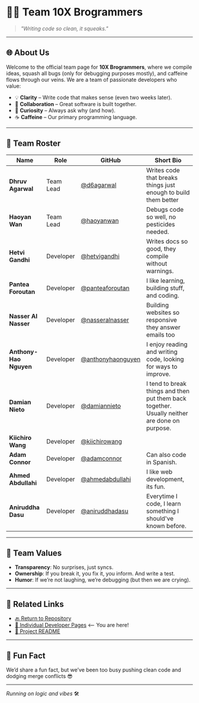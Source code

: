# 🧑‍💻 Team 10X Brogrammers

> *"Writing code so clean, it squeaks."*

---

## 🌐 About Us

Welcome to the official team page for **10X Brogrammers**, where we compile ideas, squash all bugs (only for debugging purposes mostly), and caffeine flows through our veins. We are a team of passionate developers who value:

- 💡 **Clarity** – Write code that makes sense (even two weeks later).
- 🤝 **Collaboration** – Great software is built together.
- 🧐 **Curiosity** – Always ask why (and how).
- ☕️ **Caffeine** – Our primary programming language.

---

## 🧾 Team Roster

| Name           | Role               | GitHub                            | Short Bio |
|----------------|--------------------|------------------------------------|-----------|
| **Dhruv Agarwal** | Team Lead | [@d6agarwal](https://github.com/d6agarwal) |Writes code that breaks things just enough to build them better |
| **Haoyan Wan** | Team Lead | [@haoyanwan](https://github.com/haoyanwan) | Debugs code so well, no pesticides needed. |
| **Hetvi Gandhi** | Developer | [@hetvigandhi](https://github.com/hetvi1511) | Writes docs so good, they compile without warnings. |
| **Pantea Foroutan** | Developer | [@panteaforoutan](https://github.com/Panteaforoutan) | I like learning, building stuff, and coding. |
| **Nasser Al Nasser** | Developer | [@nasseralnasser](https://github.com/nascaral) | Building websites so responsive they answer emails too |
| **Anthony-Hao Nguyen** | Developer | [@anthonyhaonguyen](https://github.com/AnthonyHaoNguyen) | I enjoy reading and writing code, looking for ways to improve. |
| **Damian Nieto** | Developer | [@damiannieto](https://github.com/DamianGN136) | I tend to break things and then put them back together. Usually neither are done on purpose. |
| **Kiichiro Wang** | Developer | [@kiichirowang]() |  |
| **Adam Connor** | Developer | [@adamconnor](https://github.com/adam-hehe) | Can also code in Spanish. |
| **Ahmed Abdullahi** | Developer | [@ahmedabdullahi](https://github.com/axmed-cs) | I like web development, its fun. |
| **Aniruddha Dasu** | Developer | [@aniruddhadasu](https://github.com/adasu14) | Everytime I code, I learn something I should've known before. | 

---

## 🎯 Team Values

- **Transparency**: No surprises, just syncs.
- **Ownership**: If you break it, you fix it, you inform. And write a test.
- **Humor**: If we’re not laughing, we’re debugging (but then we are crying).

---

## 🔗 Related Links

- [🔙 Return to Repository](../)
- [📄 Individual Developer Pages](./team.md) <-- You are here!
- [📌 Project README](../README.md)

---

## 🧪 Fun Fact

We’d share a fun fact, but we’ve been too busy pushing clean code and dodging merge conflicts 😎

---

_Running on logic and vibes_ 🛠️
